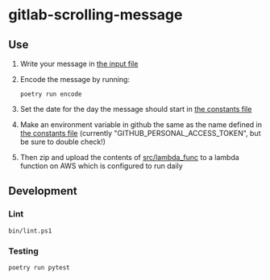 # gitlab-scrolling-message

Use
---

1. Write your message in [the input file](data/message_raw.txt)

2. Encode the message by running:
    ```shell
    poetry run encode
    ```

3. Set the date for the day the message should start in [the constants file](src/lambda_func/constants.py)

4. Make an environment variable in github the same as the name defined in [the constants file](src/lambda_func/constants.py)
(currently "GITHUB_PERSONAL_ACCESS_TOKEN", but be sure to double check!)

5. Then zip and upload the contents of [src/lambda_func](src/lambda_func/) to a lambda function on AWS which is configured to run daily


Development
-----------
### Lint
```shell
bin/lint.ps1
```

### Testing
```shell
poetry run pytest
```
